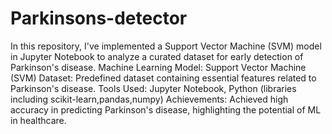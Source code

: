 # Parkinsons-detector
In this repository, I've implemented a Support Vector Machine (SVM) model in Jupyter Notebook to analyze a curated dataset for early detection of Parkinson's disease. 
Machine Learning Model: Support Vector Machine (SVM)
Dataset: Predefined dataset containing essential features related to Parkinson's disease.
Tools Used: Jupyter Notebook, Python (libraries including scikit-learn,pandas,numpy)
Achievements: Achieved high accuracy in predicting Parkinson's disease, highlighting the potential of ML in healthcare.
